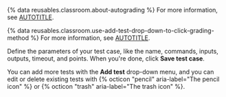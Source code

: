 {% data reusables.classroom.about-autograding %} For more information, see [AUTOTITLE](/education/manage-coursework-with-github-classroom/teach-with-github-classroom/use-autograding).

{% data reusables.classroom.use-add-test-drop-down-to-click-grading-method %} For more information, see [AUTOTITLE](/education/manage-coursework-with-github-classroom/teach-with-github-classroom/use-autograding#grading-methods).

Define the parameters of your test case, like the name, commands, inputs, outputs, timeout, and points. When you're done, click **Save test case**.

You can add more tests with the **Add test** drop-down menu, and you can edit or delete existing tests with {% octicon "pencil" aria-label="The pencil icon" %} or {% octicon "trash" aria-label="The trash icon" %}.
